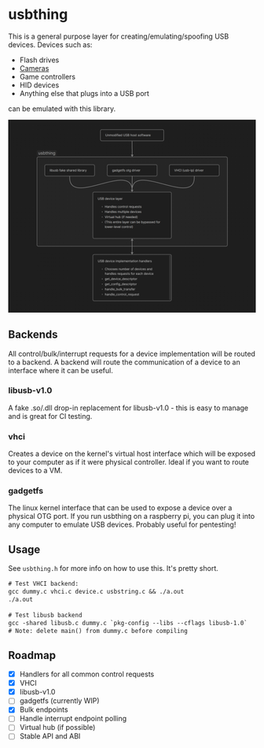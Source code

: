 # usbthing

This is a general purpose layer for creating/emulating/spoofing USB devices. Devices such as:
- Flash drives
- [Cameras](https://github.com/petabyt/vcam)
- Game controllers
- HID devices
- Anything else that plugs into a USB port

can be emulated with this library.

![canvas](canvas.png)

## Backends
All control/bulk/interrupt requests for a device implementation will be routed to a backend.
A backend will route the communication of a device to an interface where it can be useful.

### libusb-v1.0
A fake .so/.dll drop-in replacement for libusb-v1.0 - this is easy to manage and is great for CI testing.
### vhci
Creates a device on the kernel's virtual host interface which will be exposed to your computer as if it were physical controller. Ideal if you want to route devices to a VM.
### gadgetfs
The linux kernel interface that can be used to expose a device over a physical OTG port. If you run usbthing on a raspberry pi, you can
plug it into any computer to emulate USB devices. Probably useful for pentesting!

## Usage
See `usbthing.h` for more info on how to use this. It's pretty short.
```
# Test VHCI backend:
gcc dummy.c vhci.c device.c usbstring.c && ./a.out
./a.out

# Test libusb backend
gcc -shared libusb.c dummy.c `pkg-config --libs --cflags libusb-1.0`
# Note: delete main() from dummy.c before compiling
```

## Roadmap
- [x] Handlers for all common control requests
- [x] VHCI
- [x] libusb-v1.0
- [ ] gadgetfs (currently WIP)
- [x] Bulk endpoints
- [ ] Handle interrupt endpoint polling
- [ ] Virtual hub (if possible)
- [ ] Stable API and ABI
